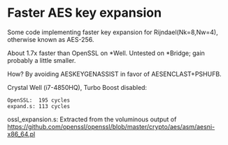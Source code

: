 # Faster AES key expansion

Some code implementing faster key expansion for Rijndael(Nk=8,Nw=4),
otherwise known as AES-256.

About 1.7x faster than OpenSSL on \*Well. Untested on \*Bridge; gain
probably a little smaller.

How? By avoiding AESKEYGENASSIST in favor of AESENCLAST+PSHUFB.

Crystal Well (i7-4850HQ), Turbo Boost disabled:

    OpenSSL:  195 cycles
    expand.s: 113 cycles

ossl_expansion.s: Extracted from the voluminous output of https://github.com/openssl/openssl/blob/master/crypto/aes/asm/aesni-x86_64.pl
